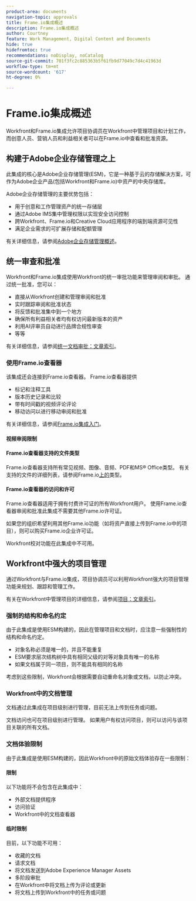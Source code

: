 ```yaml
---
product-area: documents
navigation-topic: approvals
title: Frame.io集成概述
description: Frame.io集成概述
author: Courtney
feature: Work Management, Digital Content and Documents
hide: true
hidefromtoc: true
recommendations: noDisplay, noCatalog
source-git-commit: 701f3fc2c885363b5f61fb9d77049c7d4c41963d
workflow-type: tm+mt
source-wordcount: '617'
ht-degree: 0%

---
```



# Frame.io集成概述

Workfront和Frame.io集成允许项目协调员在Workfront中管理项目和计划工作，而创意人员、营销人员和利益相关者可以在Frame.io中查看和批准资源。

## 构建于Adobe企业存储管理之上

此集成的核心是Adobe企业存储管理(ESM)，它是一种基于云的存储解决方案，可作为Adobe企业产品(包括Workfront和Frame.io)中资产的中央存储库。

Adobe企业存储管理的主要优势包括：

* 用于创意和工作管理资产的统一存储层
* 通过Adobe IMS集中管理权限以实现安全访问控制
* 跨Workfront、Frame.io和Creative Cloud应用程序的端到端资源可见性<!--coming soon?-->
* 满足企业需求的可扩展存储和配额管理

有关详细信息，请参阅[Adobe企业存储管理概述](help/quicksilver/review-and-approve-work/esm-overview.md)。

## 统一审查和批准

Workfront和Frame.io集成使用Workfront的统一审批功能来管理审阅和审批。 通过统一批准，您可以：

* 直接从Workfront创建和管理审阅和批准
* 实时跟踪审阅和批准状态
* 将反馈和批准集中到一个地方
* 确保所有利益相关者均有权访问最新版本的资产
* 利用AI评审员自动进行品牌合规性审查
* 等等

有关详细信息，请参阅[统一文档审批：文章索引](/help/quicksilver/review-and-approve-work/document-reviews-and-approvals/document-reviews-and-approvals.md)。


### 使用Frame.io查看器

该集成还会连接到Frame.io查看器。 Frame.io查看器提供

* 标记和注释工具
* 版本历史记录和比较
* 带有时间戳的视频评论评论
* 移动访问以进行移动审阅和批准

有关详细信息，请参阅[Frame.io集成入门](/help/quicksilver/review-and-approve-work/native-integrations/frame-io/get-started-with-frame-integration.md)。

#### 视频审阅限制

<!--need to confirm these-->

#### Frame.io查看器支持的文件类型

Frame.io查看器支持所有常见视频、图像、音频、PDF和MS® Office类型。 有关支持的文件的详细列表，请参阅Frame.io[上的](https://help.frame.io/en/articles/9436564-supported-file-types-on-frame-io)类型。

#### Frame.io查看器的访问和许可

Frame.io查看器适用于拥有付费许可证的所有Workfront用户。 使用Frame.io查看器审阅和批准此集成不需要其他Frame.io许可证。

如果您的组织希望利用其他Frame.io功能（如将资产直接上传到Frame.io中的项目），则可以购买Frame.io企业许可证。<!--link to Frame.io enterprise license info or who to contacT?-->

Workfront校对功能在此集成中不可用。

## Workfront中强大的项目管理

通过Workfront与Frame.io集成，项目协调员可以利用Workfront强大的项目管理功能来规划、跟踪和管理工作。

有关在Workfront中管理项目的详细信息，请参阅[项目：文章索引](/help/quicksilver/manage-work/projects/projects-toc.md)。

### 强制的结构和命名约定

由于此集成是使用ESM构建的，因此在管理项目和文档时，应注意一些强制性的结构和命名约定。

* 对象名称必须是唯一的，并且不能重复
* ESM要求层次结构树中具有相同父级的对等对象具有唯一的名称
* 如果文档属于同一项目，则不能具有相同的名称

考虑到这些限制，Workfront会根据需要自动重命名对象或文档，以防止冲突。

### Workfront中的文档管理

文档通过此集成在项目级别进行管理，目前无法上传到任务或问题。

文档访问也可在项目级别进行管理。 如果用户有权访问项目，则可以访问与该项目关联的所有文档。

<!--Documents can't be dragged as full folders.-->

### 文档体验限制

由于此集成是使用ESM构建的，因此Workfront中的原始文档体验存在一些限制：

#### 限制

以下功能将不会包含在此集成中：

* 外部文档提供程序
* 访问验证
* Workfront中的文档查看器


#### 临时限制

目前，以下功能不可用：

* 收藏的文档
* 请求文档
* 将文档发送到Adobe Experience Manager Assets
* 多阶段审批
* 在Workfront中将文档上传为评论或更新
* 将文档上传到Workfront中的任务或问题



